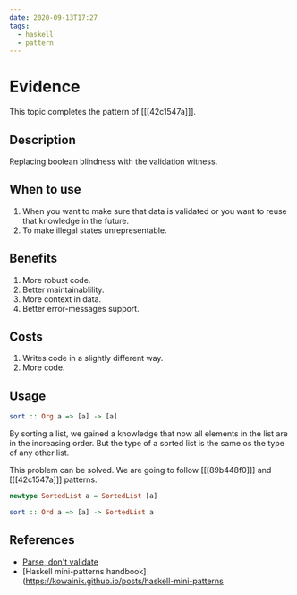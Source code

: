 ```yaml
---
date: 2020-09-13T17:27
tags:
  - haskell
  - pattern
---
```


# Evidence

This topic completes the pattern of [[[42c1547a]]].

## Description

Replacing boolean blindness with the validation witness.

## When to use

1. When you want to make sure that data is validated or you want to reuse that knowledge in the future.
2. To make illegal states unrepresentable.

## Benefits

1. More robust code.
2. Better maintainablility.
3. More context in data.
4. Better error-messages support.

## Costs

1. Writes code in a slightly different way.
2. More code.

## Usage

```haskell
sort :: Org a => [a] -> [a]
```

By sorting a list, we gained a knowledge that now all elements in the list are in the increasing order. But the type of a sorted list is the same os the type of any other list.

This problem can be solved. We are going to follow [[[89b448f0]]] and [[[42c1547a]]] patterns.

```haskell 
newtype SortedList a = SortedList [a]

sort :: Ord a => [a] -> SortedList a
```

## References

- [Parse, don't validate](https://lexi-lambda.github.io/blog/2019/11/05/parse-don-t-validate/)
- [Haskell mini-patterns handbook](https://kowainik.github.io/posts/haskell-mini-patterns
